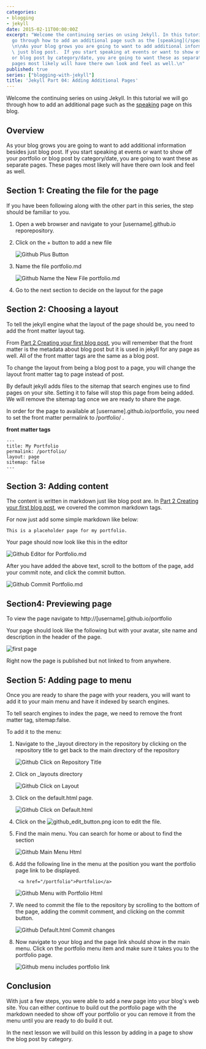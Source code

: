 ```yaml
---
categories:
- blogging
- jekyll
date: 2015-02-11T00:00:00Z
excerpt: "Welcome the continuing series on using Jekyll. In this tutorial we will
  go through how to add an additional page such as the [speaking](/speaking) page on this blog.\n\n## Overview
  \n\nAs your blog grows you are going to want to add additional information besides
  \ just blog post.  If you start speaking at events or want to show off your portfolio
  or blog post by category/date, you are going to want these as separate pages.  These
  pages most likely will have there own look and feel as well.\n"
published: true
series: ["blogging-with-jekyll"]
title: 'Jekyll Part 04: Adding Additional Pages'
---
```



Welcome the continuing series on using Jekyll. In this tutorial we will go through how to add an additional page such as the [speaking](/speaking) page on this blog.

## Overview 

As your blog grows you are going to want to add additional information besides  just blog post.  If you start speaking at events or want to show off your portfolio or blog post by category/date, you are going to want these as separate pages.  These pages most likely will have there own look and feel as well.

## Section 1: Creating the file for the page 

If you have been following along with the other part in this series,  the step should be familiar to you.  

1. Open a web browser and navigate to your [username].github.io reporepository.

2. Click on the + button to add a new file

    ![Github Plus Button](/images/BloggingOnGitHub/github_add_button.png)

3.  Name the file portfolio.md

    ![Github Name the New File portfolio.md](/images/BloggingOnGitHub/github_name_file_portfolio.png)

4.  Go to the next section to decide on the layout for the page

## Section 2: Choosing a layout 

To tell the jekyll engine what the layout of the page should be, you need to add the front matter layout tag. 

From  [ Part 2 Creating your first blog post](/blogging-on-github-part-2-your-first-post), you will remember that the front matter is the metadata about blog post but it is used in jekyll  for any page as well.  All of the front matter tags are the same as a blog post.

To change the layout from being a blog post to a page, you will change the layout front matter tag to page instead of post.

By default jekyll  adds files to the sitemap that search engines use to find pages on your site.  Setting  it to false will stop this page from being added.  We will remove the sitemap tag once we  are ready to share the page.

In order for the page to available at [username].github.io/portfolio, you need to set the front matter permalink to /portfolio/ .

**front  matter tags**

	---
	title: My Portfolio
	permalink: /portfolio/
	layout: page
	sitemap: false 
	---
	
## Section 3: Adding content 

The content is written in markdown just like blog post are.   In  [ Part 2 Creating your first blog post](/blogging-on-github-part-2-your-first-post), we covered the common markdown tags.

For now just add some simple markdown like below:

	This is a placeholder page for my portfolio.


Your page should now look like this in the editor

![Github Editor for Portfolio.md](/images/BloggingOnGitHub/github_part4_portfolio_page_markdown.png)

After you have added the above text, scroll to the bottom of the page, add your commit note, and    click the commit button.

![Github Commit Portfolio.md](/images/BloggingOnGitHub/github_part4_portfolio_page_commit_change.png)

## Section4: Previewing page

To  view the page navigate to http://[username].github.io/portfolio

Your page should look like the following but with your avatar, site name and description in the header of the page.

![first page](/images/BloggingOnGitHub/github_part4_portfolio_view_in_browser.png)

Right now the page is published but not linked to from anywhere.

## Section 5: Adding page to menu 

Once  you are ready to share the page with your readers, you will want to add it to your main menu and have it indexed by search engines.

To tell search engines to index the page, we need to remove the front matter tag, sitemap:false.

To add it to the menu:

1. Navigate to the _layout directory in the repository by clicking on the repository title to get back to the main directory of the repository

    ![Github Click on Repository Title](/images/BloggingOnGitHub/github_part4_navigate_to_top.png)

2. Click on _layouts directory

    ![Github Click on Layout](/images/BloggingOnGitHub/github_part4_click_layout.png)

3. Click on the default.html page.

    ![Github Click on Default.html](/images/BloggingOnGitHub/github_part4_click_default.png)

4. Click on the ![github_edit_button.png](/images/BloggingOnGitHub/github_edit_button.png) icon to edit the file.

5. Find the main menu.  You can search for home or about to find the section

    ![Github Main Menu Html](/images/BloggingOnGitHub/github_part4_menu_html.png)

6. Add the following line in the menu at the position you want the portfolio page link to be displayed.

        <a href="/portfolio">Portfolio</a>

    ![Github Menu with Portfolio Html](/images/BloggingOnGitHub/github_part4_menu_with_portfolio.png)

7. We need to commit the file to the repository by scrolling to the bottom of the page, adding the commit comment, and clicking on the commit button.

    ![Github Default.html Commit changes](/images/BloggingOnGitHub/github_part4_default_commit_changes.png)

8. Now navigate to your blog and the page link should show in the main menu.  Click on the portfolio menu item and make sure it takes you to the portfolio page.

    ![Github menu includes portfolio link](/images/BloggingOnGitHub/github_part4_menu_with_portfolio_in_browser.png)

## Conclusion


With just a few steps, you were able to add a new page into your blog's web site.  You can either continue to build out the portfolio page with the markdown needed to show off your portfolio or you can remove it from the menu until you are ready to do build it out.

In the next lesson we will build on this lesson by adding in a page to show the blog post by category.

